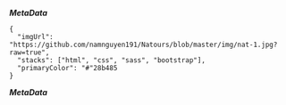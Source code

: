 ***MetaData***
```
{
  "imgUrl": "https://github.com/namnguyen191/Natours/blob/master/img/nat-1.jpg?raw=true",
  "stacks": ["html", "css", "sass", "bootstrap"],
  "primaryColor": "#"28b485
}
```
***MetaData***
